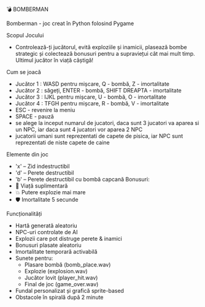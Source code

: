 💣 BOMBERMAN

Bomberman - joc creat în Python folosind Pygame

Scopul Jocului
- Controlează-ți jucătorul, evită exploziile și inamicii, plasează bombe strategic și colectează bonusuri pentru a supraviețui cât mai mult timp. Ultimul jucător în viață câștigă!

Cum se joacă
- Jucător 1 : WASD pentru mișcare, Q - bombă, Z - imortalitate
- Jucător 2 : săgeți, ENTER - bombă, SHIFT DREAPTA - imortalitate
- Jucător 3 : IJKL pentru mișcare, U - bombă, O - imortalitate
- Jucător 4 : TFGH pentru mișcare, R - bombă, V - imortalitate
- ESC - revenire la meniu
- SPACE - pauză
- se alege la inceput numarul de jucatori, daca sunt 3 jucatori va aparea si un NPC, iar daca sunt 4 jucatori vor aparea 2 NPC
- jucatorii umani sunt reprezentati de capete de pisica, iar NPC sunt reprezentati de niste capete de caine

Elemente din joc
- 'x' – Zid indestructibil
- 'd' – Perete destructibil
- 'b' – Perete destructibil cu bombă capcană
Bonusuri:
- 💚 Viață suplimentară
- 💥 Putere explozie mai mare
- 🛡️ Imortalitate 5 secunde

Funcționalități
- Hartă generată aleatoriu
- NPC-uri controlate de AI
- Explozii care pot distruge perete & inamici
- Bonusuri plasate aleatoriu
- Imortalitate temporară activabilă
- Sunete pentru:
    - Plasare bombă (bomb_place.wav)
    - Explozie (explosion.wav)
    - Jucător lovit (player_hit.wav)
    - Final de joc (game_over.wav)
- Fundal personalizat și grafică sprite-based
- Obstacole în spirală după 2 minute

